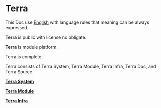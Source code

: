 # Terra





This Doc use [English](English/a.md) with language rules that meaning can be always expressed.





**Terra** is public with license no obligate.





**Terra** is module platform.


Terra is complete.


Terra consists of Terra System, Terra Module, Terra Infra, Terra Doc, and Terra Source.



[**Terra System**](TerraSystem/a.md)



[**Terra Module**](TerraModule/a.md)



[**Terra Infra**](TerraInfra/a.md)